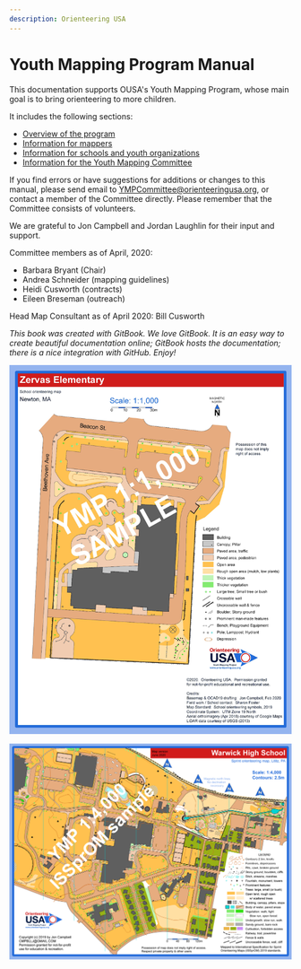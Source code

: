 ```yaml
---
description: Orienteering USA
---
```


# Youth Mapping Program Manual

This documentation supports OUSA's Youth Mapping Program, whose main goal is to bring orienteering to more children.

It includes the following sections:

* [Overview of the program](the-youth-mapping-program/overview-of-the-program.md)
* [Information for mappers](for-mappers/contents-mapper-guidelines.md)
* [Information for schools and youth organizations](for-schools-and-youth-organizations/untitled.md)
* [Information for the Youth Mapping Committee](for-the-ymp-committee/untitled.md)

If you find errors or have suggestions for additions or changes to this manual, please send email to YMPCommittee@orienteeringusa.org, or contact a member of the Committee directly. Please remember that the Committee consists of volunteers. 

We are grateful to Jon Campbell and Jordan Laughlin for their input and support.

Committee members as of April, 2020:

* Barbara Bryant \(Chair\)
* Andrea Schneider \(mapping guidelines\)
* Heidi Cusworth \(contracts\)
* Eileen Breseman \(outreach\)

Head Map Consultant as of April 2020: Bill Cusworth

_This book was created with GitBook. We love GitBook. It is an easy way to create beautiful documentation online; GitBook hosts the documentation; there is a nice integration with GitHub. Enjoy!_

![](.gitbook/assets/image%20%282%29.png)

![](.gitbook/assets/warwicksprint_4000.png)

